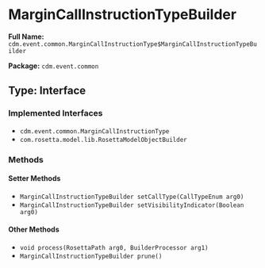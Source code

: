 # MarginCallInstructionTypeBuilder

**Full Name:** `cdm.event.common.MarginCallInstructionType$MarginCallInstructionTypeBuilder`

**Package:** `cdm.event.common`

## Type: Interface

### Implemented Interfaces

- `cdm.event.common.MarginCallInstructionType`
- `com.rosetta.model.lib.RosettaModelObjectBuilder`

### Methods

#### Setter Methods

- `MarginCallInstructionTypeBuilder setCallType(CallTypeEnum arg0)`
- `MarginCallInstructionTypeBuilder setVisibilityIndicator(Boolean arg0)`

#### Other Methods

- `void process(RosettaPath arg0, BuilderProcessor arg1)`
- `MarginCallInstructionTypeBuilder prune()`


